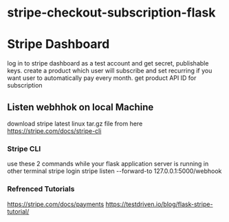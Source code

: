 # stripe-checkout-subscription-flask
# Stripe Dashboard
log in to stripe dashboard as a test account and get secret, publishable keys.
create a product which user will subscribe and set recurring if you want user to automatically pay every month.
get product API ID for subscription

## Listen webhhok on local Machine
download stripe latest linux tar.gz file from here https://stripe.com/docs/stripe-cli
### Stripe CLI
use these 2 commands while your flask application server is running in other terminal
stripe login
stripe listen --forward-to 127.0.0.1:5000/webhook

### Refrenced Tutorials
https://stripe.com/docs/payments
https://testdriven.io/blog/flask-stripe-tutorial/
